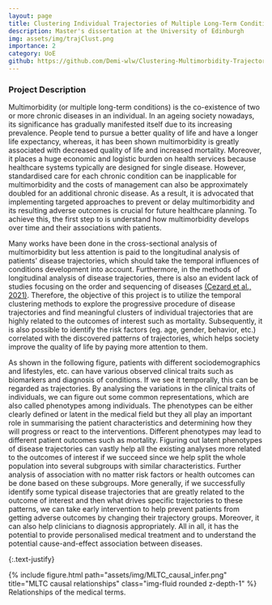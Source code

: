 ```yaml
---
layout: page
title: Clustering Individual Trajectories of Multiple Long-Term Conditions
description: Master's dissertation at the University of Edinburgh
img: assets/img/trajClust.png
importance: 2
category: UoE
github: https://github.com/Demi-wlw/Clustering-Multimorbidity-Trajectories
---
```


### Project Description

Multimorbidity (or multiple long-term conditions) is the co-existence of two or more chronic diseases in an individual. In an ageing society nowadays, its significance has gradually manifested itself due to its increasing prevalence. People tend to pursue a better quality of life and have a longer life expectancy, whereas, it has been shown multimorbidity is greatly associated with decreased quality of life and increased mortality. Moreover, it places a huge economic and logistic burden on health services because healthcare systems typically are designed for single disease. However, standardised care for each chronic condition can be inapplicable for multimorbidity and the costs of management can also be approximately doubled for an additional chronic disease. As a result, it is advocated that implementing targeted approaches to prevent or delay multimorbidity and its resulting adverse outcomes is crucial for future healthcare planning. To achieve this, the first step to is understand how multimorbidity develops over time and their associations with patients. 

Many works have been done in the cross-sectional analysis of multimorbidity but less attention is paid to the longitudinal analysis of patients' disease trajectories, which should take the temporal influences of conditions development into account. Furthermore, in the methods of longitudinal analysis of disease trajectories, there is also an evident lack of studies focusing on the order and sequencing of diseases [(Cezard et al., 2021)](https://bmjopen.bmj.com/content/11/11/e048485). Therefore, the objective of this project is to utilize the temporal clustering methods to explore the progressive procedure of disease trajectories and find meaningful clusters of individual trajectories that are highly related to the outcomes of interest such as mortality. Subsequently, it is also possible to identify the risk factors (eg. age, gender, behavior, etc.) correlated with the discovered patterns of trajectories, which helps society improve the quality of life by paying more attention to them.

As shown in the following figure, patients with different sociodemographics and lifestyles, etc. can have various observed clinical traits such as biomarkers and diagnosis of conditions. If we see it temporally, this can be regarded as trajectories. By analysing the variations in the clinical traits of individuals, we can figure out some common representations, which are also called phenotypes among individuals. The phenotypes can be either clearly defined or latent in the medical field but they all play an important role in summarising the patient characteristics and determining how they will progress or react to the interventions. Different phenotypes may lead to different patient outcomes such as mortality. Figuring out latent phenotypes of disease trajectories can vastly help all the existing analyses more related to the outcomes of interest if we succeed since we help split the whole population into several subgroups with similar characteristics. Further analysis of association with no matter risk factors or health outcomes can be done based on these subgroups. More generally, if we successfully identify some typical disease trajectories that are greatly related to the outcome of interest and then what drives specific trajectories to these patterns, we can take early intervention to help prevent patients from getting adverse outcomes by changing their trajectory groups. Moreover, it can also help clinicians to diagnosis appropriately. All in all, it has the potential to provide personalised medical treatment and to understand the potential cause-and-effect association between diseases.

{:.text-justify}
<div class="row">
    <div class="col-sm mt-3 mt-md-0">
        {% include figure.html path="assets/img/MLTC_causal_infer.png" title="MLTC causal relationships" class="img-fluid rounded z-depth-1" %}
    </div>
</div>
<div class="caption">
    Relationships of the medical terms.
</div>
